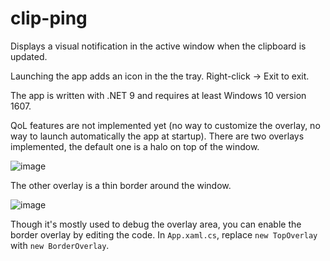 # clip-ping
Displays a visual notification in the active window when the clipboard is updated.

Launching the app adds an icon in the the tray. Right-click -> Exit to exit.

The app is written with .NET 9 and requires at least Windows 10 version 1607.

QoL features are not implemented yet (no way to customize the overlay, no way to launch automatically the app at startup). There are two overlays implemented, the default one is a halo on top of the window. 

![image](https://github.com/user-attachments/assets/56f44df4-d972-481d-ba22-bf8e1b62b7e9)

The other overlay is a thin border around the window.

![image](https://github.com/user-attachments/assets/ca98089e-72f4-4f8c-8d73-5c16ac7cb846)

Though it's mostly used to debug the overlay area, you can enable the border overlay by editing the code.
In `App.xaml.cs`, replace `new TopOverlay` with `new BorderOverlay`.

